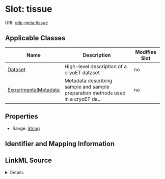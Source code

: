 

# Slot: tissue

URI: [cdp-meta:tissue](metadatatissue)



<!-- no inheritance hierarchy -->





## Applicable Classes

| Name | Description | Modifies Slot |
| --- | --- | --- |
| [Dataset](Dataset.md) | High-level description of a cryoET dataset |  no  |
| [ExperimentalMetadata](ExperimentalMetadata.md) | Metadata describing sample and sample preparation methods used in a cryoET da... |  no  |







## Properties

* Range: [String](String.md)





## Identifier and Mapping Information








## LinkML Source

<details>
```yaml
name: tissue
alias: tissue
domain_of:
- ExperimentalMetadata
- Dataset
range: string

```
</details>